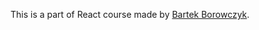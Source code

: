 This is a part of React course made by [Bartek Borowczyk](https://www.udemy.com/course/kurs-react-od-podstaw/?couponCode=REACT-17).

